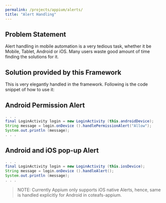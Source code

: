 ```yaml
---
permalink: /projects/appium/alerts/
title: "Alert Handling"
---
```


## Problem Statement

Alert handling in mobile automation is a very tedious task, whether it be Mobile, Tablet, Android or iOS. Many users waste good amount of time finding the solutions for it.

## Solution provided by this Framework

This is very elegantly handled in the framework. Following is the code snippet of how to use it:

## Android Permission Alert

```java
. . .
final LoginActivity login = new LoginActivity (this.androidDevice);
String message = login.onDevice ().handlePermissionAlert("Allow");
System.out.println (message);
. . .
```

## Android and iOS pop-up Alert

```java
. . .
final LoginActivity login = new LoginActivity (this.iosDevice);
String message = login.onDevice ().handleAlert();
System.out.println (message);
. . .
```

> NOTE:
Currently Appium only supports iOS native Alerts, hence, same is handled explicitly for Android in coteafs-appium.
